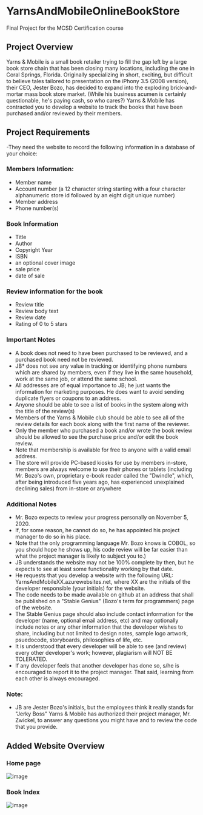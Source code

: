 # YarnsAndMobileOnlineBookStore
Final Project for the MCSD Certification course

## Project Overview
Yarns & Mobile is a small book retailer trying to fill the gap left by a large book store chain that has been closing many locations, including the one in Coral Springs, Florida. Originally specializing in short, exciting, but difficult to believe tales tailored to presentation on the iPhony 3.5 (2008 version), their CEO, Jester Bozo, has decided to expand into the  exploding brick-and-mortar mass book store market. (While his business acumen is certainly questionable, he's paying cash, so who cares?) Yarns & Mobile has contracted you to develop a website to track the books that have been purchased and/or reviewed by their members.

## Project Requirements
-They need the website to record the following information in a database of your choice:

### Members Information:
- Member name
- Account number (a 12 character string starting with a four character alphanumeric store id followed by an eight digit unique number)
- Member address
- Phone number(s)

### Book Information
- Title
- Author
- Copyright Year
- ISBN
- an optional cover image
- sale price
- date of sale

### Review information for the book
- Review title
- Review body text
- Review date
- Rating of 0 to 5 stars

### Important Notes
- A book does not need to have been purchased to be reviewed, and a purchased book need not be reviewed.
- JB* does not see any value in tracking or identifying phone numbers which are shared by members, even if they live in the same household, work at the same job, or attend the same school.
- All addresses are of equal importance to JB; he just wants the information for marketing purposes. He does want to avoid sending duplicate flyers or coupons to an address.
- Anyone should be able to see a list of books in the system along with the title of the review(s)
- Members of the Yarns & Mobile club should be able to see all of the review details for each book along with the first name of the reviewer.
- Only the member who purchased a book and/or wrote the book review should be allowed to see the purchase price and/or edit the book review.
- Note that membership is available for free to anyone with a valid email address.
- The store will provide PC-based kiosks for use by members in-store, members are always welcome to use their phones or tablets (including Mr. Bozo's own, proprietary e-book reader called the "Dwindle", which, after being introduced five years ago, has experienced unexplained declining sales) from in-store or anywhere

### Additional Notes
- Mr. Bozo expects to review your progress personally on November 5, 2020. 
- If, for some reason, he cannot do so, he has appointed his project manager to do so in his place.
- Note that the only programming language Mr. Bozo knows is COBOL, so you should hope he shows up, his code review will be far easier than what the project manager is likely to subject you to.)
- JB understands the website may not be 100% complete by then, but he expects to see at least some functionality working by that date.
- He requests that you develop a website with the following URL: YarnsAndMobileXX.azurewebsites.net, where XX are the initials of the developer responsible (your initials) for the website.
- The code needs to be made available on github at an address that shall be published on a "Stable Genius" (Bozo's term for programmers) page of the website.
- The Stable Genius page should also include contact information for the developer (name, optional email address, etc) and may optionally include notes or any other information that the developer wishes to share, including but not limited to design notes, sample logo artwork, psuedocode, storyboards, philosophies of life, etc.
- It is understood that every developer will be able to see (and review) every other developer's work; however, plagiarism will NOT BE TOLERATED.
- If any developer feels that another developer has done so, s/he is encouraged to report it to the project manager. That said, learning from each other is always encouraged.

### Note: 
- JB are Jester Bozo's initials, but the employees think it really stands for "Jerky Boss" Yarns & Mobile has authorized their project manager, Mr. Zwickel, to answer any questions you might have and to review the code that you provide.

## Added Website Overview

### Home page
![image](https://user-images.githubusercontent.com/65931708/132295727-9c08ba36-e4b4-4393-9dd6-488a71240b5f.png)

### Book Index
![image](https://user-images.githubusercontent.com/65931708/132295877-0f73d9bb-5241-4496-88fd-a7d6d50b6903.png)
